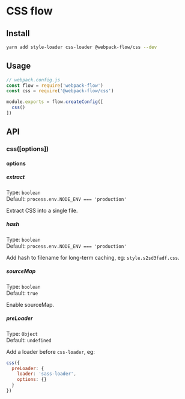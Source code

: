 # CSS flow

## Install

```bash
yarn add style-loader css-loader @webpack-flow/css --dev
```

## Usage

```js
// webpack.config.js
const flow = require('webpack-flow')
const css = require('@webpack-flow/css')

module.exports = flow.createConfig([
  css()
])
```

## API

### css([options])

#### options

##### extract

Type: `boolean`<br>
Default: `process.env.NODE_ENV === 'production'`

Extract CSS into a single file.

##### hash

Type: `boolean`<br>
Default: `process.env.NODE_ENV === 'production'`

Add hash to filename for long-term caching, eg: `style.s2sd3fadf.css`.

##### sourceMap

Type: `boolean`<br>
Default: `true`

Enable sourceMap.

##### preLoader

Type: `Object`<br>
Default: `undefined`

Add a loader before `css-loader`, eg:

```js
css({
  preLoader: {
    loader: 'sass-loader',
    options: {}
  }
})
```
